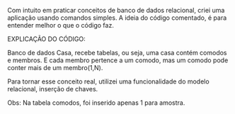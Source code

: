 Com intuito em praticar conceitos de banco de dados relacional, criei uma aplicação usando
comandos simples. A ideia do código comentado, é para entender melhor o que o código faz.

EXPLICAÇÃO DO CÓDIGO:

Banco de dados Casa, recebe tabelas, ou seja, uma casa contém comodos e membros. E cada membro pertence a um 
comodo, mas um comodo pode conter mais de um membro(1,N). 

Para tornar esse conceito real, utilizei uma funcionalidade do modelo relacional, inserção de chaves. 

Obs: Na tabela comodos, foi inserido apenas 1 para amostra.





